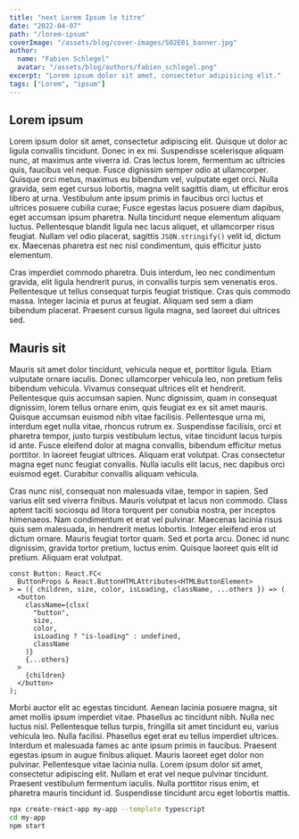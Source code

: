 ```yaml
---
title: "next Lorem Ipsum le titre"
date: "2022-04-07"
path: "/lorem-ipsum"
coverImage: "/assets/blog/cover-images/S02E01_banner.jpg"
author: 
  name: "Fabien Schlegel"
  avatar: "/assets/blog/authors/fabien_schlegel.png"
excerpt: "Lorem ipsum dolor sit amet, consectetur adipisicing elit."
tags: ["Lorem", "ipsum"]
---
```


## Lorem ipsum

Lorem ipsum dolor sit amet, consectetur adipiscing elit. Quisque ut dolor ac ligula convallis tincidunt. Donec in ex mi. Suspendisse scelerisque aliquam nunc, at maximus ante viverra id. Cras lectus lorem, fermentum ac ultricies quis, faucibus vel neque. Fusce dignissim semper odio at ullamcorper. Quisque orci metus, maximus eu bibendum vel, vulputate eget orci. Nulla gravida, sem eget cursus lobortis, magna velit sagittis diam, ut efficitur eros libero at urna. Vestibulum ante ipsum primis in faucibus orci luctus et ultrices posuere cubilia curae; Fusce egestas lacus posuere diam dapibus, eget accumsan ipsum pharetra. Nulla tincidunt neque elementum aliquam luctus. Pellentesque blandit ligula nec lacus aliquet, et ullamcorper risus feugiat. Nullam vel odio placerat, sagittis `JSON.stringify()` velit id, dictum ex. Maecenas pharetra est nec nisl condimentum, quis efficitur justo elementum.

Cras imperdiet commodo pharetra. Duis interdum, leo nec condimentum gravida, elit ligula hendrerit purus, in convallis turpis sem venenatis eros. Pellentesque ut tellus consequat turpis feugiat tristique. Cras quis commodo massa. Integer lacinia et purus at feugiat. Aliquam sed sem a diam bibendum placerat. Praesent cursus ligula magna, sed laoreet dui ultrices sed.

## Mauris sit

Mauris sit amet dolor tincidunt, vehicula neque et, porttitor ligula. Etiam vulputate ornare iaculis. Donec ullamcorper vehicula leo, non pretium felis bibendum vehicula. Vivamus consequat ultrices elit et hendrerit. Pellentesque quis accumsan sapien. Nunc dignissim, quam in consequat dignissim, lorem tellus ornare enim, quis feugiat ex ex sit amet mauris. Quisque accumsan euismod nibh vitae facilisis. Pellentesque urna mi, interdum eget nulla vitae, rhoncus rutrum ex. Suspendisse facilisis, orci et pharetra tempor, justo turpis vestibulum lectus, vitae tincidunt lacus turpis id ante. Fusce eleifend dolor at magna convallis, bibendum efficitur metus porttitor. In laoreet feugiat ultrices. Aliquam erat volutpat. Cras consectetur magna eget nunc feugiat convallis. Nulla iaculis elit lacus, nec dapibus orci euismod eget. Curabitur convallis aliquam vehicula.

Cras nunc nisl, consequat non malesuada vitae, tempor in sapien. Sed varius elit sed viverra finibus. Mauris volutpat et lacus non commodo. Class aptent taciti sociosqu ad litora torquent per conubia nostra, per inceptos himenaeos. Nam condimentum et erat vel pulvinar. Maecenas lacinia risus quis sem malesuada, in hendrerit metus lobortis. Integer eleifend eros ut dictum ornare. Mauris feugiat tortor quam. Sed et porta arcu. Donec id nunc dignissim, gravida tortor pretium, luctus enim. Quisque laoreet quis elit id pretium. Aliquam erat volutpat.

```tsx
const Button: React.FC<
  ButtonProps & React.ButtonHTMLAttributes<HTMLButtonElement>
> = ({ children, size, color, isLoading, className, ...others }) => (
  <button
    className={clsx(
      "button",
      size,
      color,
      isLoading ? "is-loading" : undefined,
      className
    )}
    {...others}
  >
    {children}
  </button>
);
```

Morbi auctor elit ac egestas tincidunt. Aenean lacinia posuere magna, sit amet mollis ipsum imperdiet vitae. Phasellus ac tincidunt nibh. Nulla nec luctus nisl. Pellentesque tellus turpis, fringilla sit amet tincidunt eu, varius vehicula leo. Nulla facilisi. Phasellus eget erat eu tellus imperdiet ultrices. Interdum et malesuada fames ac ante ipsum primis in faucibus. Praesent egestas ipsum in augue finibus aliquet. Mauris laoreet eget dolor non pulvinar. Pellentesque vitae lacinia nulla. Lorem ipsum dolor sit amet, consectetur adipiscing elit. Nullam et erat vel neque pulvinar tincidunt. Praesent vestibulum fermentum iaculis. Nulla porttitor risus enim, et pharetra mauris tincidunt id. Suspendisse tincidunt arcu eget lobortis mattis.

```bash
npx create-react-app my-app --template typescript
cd my-app
npm start
```
